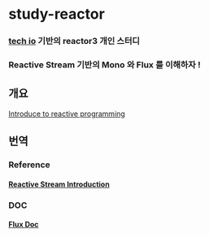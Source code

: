 # study-reactor
### [tech io](https://tech.io/playgrounds/929/reactive-programming-with-reactor-3/Intro) 기반의 reactor3 개인 스터디
### Reactive Stream 기반의 Mono 와 Flux 를 이해하자 !

## 개요
[Introduce to reactive programming](documents/tech.io/ko/introduce-to-reactive-programming.md) 

## 번역

### Reference

#### [Reactive Stream Introduction](documents/reference/3.%20Introduction%20to%20Reactive%20Programming.md)


### DOC

#### [Flux Doc](documents/docs/Flux.md)
